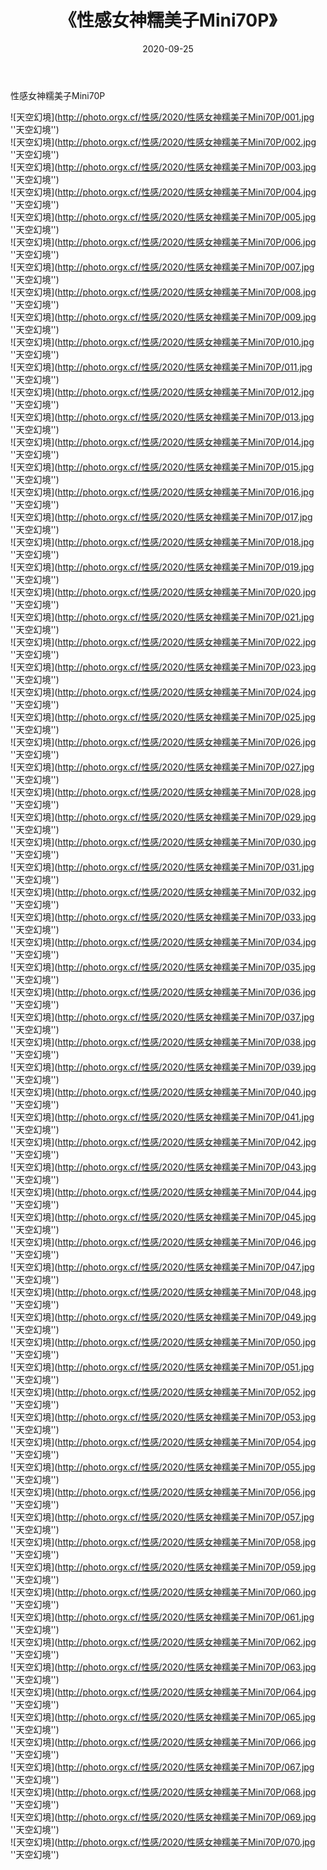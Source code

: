 ﻿---
layout: post
title:  《性感女神糯美子Mini70P》
date:   2020-09-25
image: http://photo.orgx.cf/性感/2020/性感女神糯美子Mini70P/000.jpg
categories: [美女, 性感, 泳衣]
---

性感女神糯美子Mini70P



![天空幻境](http://photo.orgx.cf/性感/2020/性感女神糯美子Mini70P/001.jpg ''天空幻境'') <br>
![天空幻境](http://photo.orgx.cf/性感/2020/性感女神糯美子Mini70P/002.jpg ''天空幻境'') <br>
![天空幻境](http://photo.orgx.cf/性感/2020/性感女神糯美子Mini70P/003.jpg ''天空幻境'') <br>
![天空幻境](http://photo.orgx.cf/性感/2020/性感女神糯美子Mini70P/004.jpg ''天空幻境'') <br>
![天空幻境](http://photo.orgx.cf/性感/2020/性感女神糯美子Mini70P/005.jpg ''天空幻境'') <br>
![天空幻境](http://photo.orgx.cf/性感/2020/性感女神糯美子Mini70P/006.jpg ''天空幻境'') <br>
![天空幻境](http://photo.orgx.cf/性感/2020/性感女神糯美子Mini70P/007.jpg ''天空幻境'') <br>
![天空幻境](http://photo.orgx.cf/性感/2020/性感女神糯美子Mini70P/008.jpg ''天空幻境'') <br>
![天空幻境](http://photo.orgx.cf/性感/2020/性感女神糯美子Mini70P/009.jpg ''天空幻境'') <br>
![天空幻境](http://photo.orgx.cf/性感/2020/性感女神糯美子Mini70P/010.jpg ''天空幻境'') <br>
![天空幻境](http://photo.orgx.cf/性感/2020/性感女神糯美子Mini70P/011.jpg ''天空幻境'') <br>
![天空幻境](http://photo.orgx.cf/性感/2020/性感女神糯美子Mini70P/012.jpg ''天空幻境'') <br>
![天空幻境](http://photo.orgx.cf/性感/2020/性感女神糯美子Mini70P/013.jpg ''天空幻境'') <br>
![天空幻境](http://photo.orgx.cf/性感/2020/性感女神糯美子Mini70P/014.jpg ''天空幻境'') <br>
![天空幻境](http://photo.orgx.cf/性感/2020/性感女神糯美子Mini70P/015.jpg ''天空幻境'') <br>
![天空幻境](http://photo.orgx.cf/性感/2020/性感女神糯美子Mini70P/016.jpg ''天空幻境'') <br>
![天空幻境](http://photo.orgx.cf/性感/2020/性感女神糯美子Mini70P/017.jpg ''天空幻境'') <br>
![天空幻境](http://photo.orgx.cf/性感/2020/性感女神糯美子Mini70P/018.jpg ''天空幻境'') <br>
![天空幻境](http://photo.orgx.cf/性感/2020/性感女神糯美子Mini70P/019.jpg ''天空幻境'') <br>
![天空幻境](http://photo.orgx.cf/性感/2020/性感女神糯美子Mini70P/020.jpg ''天空幻境'') <br>
![天空幻境](http://photo.orgx.cf/性感/2020/性感女神糯美子Mini70P/021.jpg ''天空幻境'') <br>
![天空幻境](http://photo.orgx.cf/性感/2020/性感女神糯美子Mini70P/022.jpg ''天空幻境'') <br>
![天空幻境](http://photo.orgx.cf/性感/2020/性感女神糯美子Mini70P/023.jpg ''天空幻境'') <br>
![天空幻境](http://photo.orgx.cf/性感/2020/性感女神糯美子Mini70P/024.jpg ''天空幻境'') <br>
![天空幻境](http://photo.orgx.cf/性感/2020/性感女神糯美子Mini70P/025.jpg ''天空幻境'') <br>
![天空幻境](http://photo.orgx.cf/性感/2020/性感女神糯美子Mini70P/026.jpg ''天空幻境'') <br>
![天空幻境](http://photo.orgx.cf/性感/2020/性感女神糯美子Mini70P/027.jpg ''天空幻境'') <br>
![天空幻境](http://photo.orgx.cf/性感/2020/性感女神糯美子Mini70P/028.jpg ''天空幻境'') <br>
![天空幻境](http://photo.orgx.cf/性感/2020/性感女神糯美子Mini70P/029.jpg ''天空幻境'') <br>
![天空幻境](http://photo.orgx.cf/性感/2020/性感女神糯美子Mini70P/030.jpg ''天空幻境'') <br>
![天空幻境](http://photo.orgx.cf/性感/2020/性感女神糯美子Mini70P/031.jpg ''天空幻境'') <br>
![天空幻境](http://photo.orgx.cf/性感/2020/性感女神糯美子Mini70P/032.jpg ''天空幻境'') <br>
![天空幻境](http://photo.orgx.cf/性感/2020/性感女神糯美子Mini70P/033.jpg ''天空幻境'') <br>
![天空幻境](http://photo.orgx.cf/性感/2020/性感女神糯美子Mini70P/034.jpg ''天空幻境'') <br>
![天空幻境](http://photo.orgx.cf/性感/2020/性感女神糯美子Mini70P/035.jpg ''天空幻境'') <br>
![天空幻境](http://photo.orgx.cf/性感/2020/性感女神糯美子Mini70P/036.jpg ''天空幻境'') <br>
![天空幻境](http://photo.orgx.cf/性感/2020/性感女神糯美子Mini70P/037.jpg ''天空幻境'') <br>
![天空幻境](http://photo.orgx.cf/性感/2020/性感女神糯美子Mini70P/038.jpg ''天空幻境'') <br>
![天空幻境](http://photo.orgx.cf/性感/2020/性感女神糯美子Mini70P/039.jpg ''天空幻境'') <br>
![天空幻境](http://photo.orgx.cf/性感/2020/性感女神糯美子Mini70P/040.jpg ''天空幻境'') <br>
![天空幻境](http://photo.orgx.cf/性感/2020/性感女神糯美子Mini70P/041.jpg ''天空幻境'') <br>
![天空幻境](http://photo.orgx.cf/性感/2020/性感女神糯美子Mini70P/042.jpg ''天空幻境'') <br>
![天空幻境](http://photo.orgx.cf/性感/2020/性感女神糯美子Mini70P/043.jpg ''天空幻境'') <br>
![天空幻境](http://photo.orgx.cf/性感/2020/性感女神糯美子Mini70P/044.jpg ''天空幻境'') <br>
![天空幻境](http://photo.orgx.cf/性感/2020/性感女神糯美子Mini70P/045.jpg ''天空幻境'') <br>
![天空幻境](http://photo.orgx.cf/性感/2020/性感女神糯美子Mini70P/046.jpg ''天空幻境'') <br>
![天空幻境](http://photo.orgx.cf/性感/2020/性感女神糯美子Mini70P/047.jpg ''天空幻境'') <br>
![天空幻境](http://photo.orgx.cf/性感/2020/性感女神糯美子Mini70P/048.jpg ''天空幻境'') <br>
![天空幻境](http://photo.orgx.cf/性感/2020/性感女神糯美子Mini70P/049.jpg ''天空幻境'') <br>
![天空幻境](http://photo.orgx.cf/性感/2020/性感女神糯美子Mini70P/050.jpg ''天空幻境'') <br>
![天空幻境](http://photo.orgx.cf/性感/2020/性感女神糯美子Mini70P/051.jpg ''天空幻境'') <br>
![天空幻境](http://photo.orgx.cf/性感/2020/性感女神糯美子Mini70P/052.jpg ''天空幻境'') <br>
![天空幻境](http://photo.orgx.cf/性感/2020/性感女神糯美子Mini70P/053.jpg ''天空幻境'') <br>
![天空幻境](http://photo.orgx.cf/性感/2020/性感女神糯美子Mini70P/054.jpg ''天空幻境'') <br>
![天空幻境](http://photo.orgx.cf/性感/2020/性感女神糯美子Mini70P/055.jpg ''天空幻境'') <br>
![天空幻境](http://photo.orgx.cf/性感/2020/性感女神糯美子Mini70P/056.jpg ''天空幻境'') <br>
![天空幻境](http://photo.orgx.cf/性感/2020/性感女神糯美子Mini70P/057.jpg ''天空幻境'') <br>
![天空幻境](http://photo.orgx.cf/性感/2020/性感女神糯美子Mini70P/058.jpg ''天空幻境'') <br>
![天空幻境](http://photo.orgx.cf/性感/2020/性感女神糯美子Mini70P/059.jpg ''天空幻境'') <br>
![天空幻境](http://photo.orgx.cf/性感/2020/性感女神糯美子Mini70P/060.jpg ''天空幻境'') <br>
![天空幻境](http://photo.orgx.cf/性感/2020/性感女神糯美子Mini70P/061.jpg ''天空幻境'') <br>
![天空幻境](http://photo.orgx.cf/性感/2020/性感女神糯美子Mini70P/062.jpg ''天空幻境'') <br>
![天空幻境](http://photo.orgx.cf/性感/2020/性感女神糯美子Mini70P/063.jpg ''天空幻境'') <br>
![天空幻境](http://photo.orgx.cf/性感/2020/性感女神糯美子Mini70P/064.jpg ''天空幻境'') <br>
![天空幻境](http://photo.orgx.cf/性感/2020/性感女神糯美子Mini70P/065.jpg ''天空幻境'') <br>
![天空幻境](http://photo.orgx.cf/性感/2020/性感女神糯美子Mini70P/066.jpg ''天空幻境'') <br>
![天空幻境](http://photo.orgx.cf/性感/2020/性感女神糯美子Mini70P/067.jpg ''天空幻境'') <br>
![天空幻境](http://photo.orgx.cf/性感/2020/性感女神糯美子Mini70P/068.jpg ''天空幻境'') <br>
![天空幻境](http://photo.orgx.cf/性感/2020/性感女神糯美子Mini70P/069.jpg ''天空幻境'') <br>
![天空幻境](http://photo.orgx.cf/性感/2020/性感女神糯美子Mini70P/070.jpg ''天空幻境'') <br>